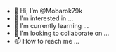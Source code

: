 - 👋 Hi, I’m @Mobarok79k
- 👀 I’m interested in ...
- 🌱 I’m currently learning ...
- 💞️ I’m looking to collaborate on ...
- 📫 How to reach me ...

<!---
Mobarok79k/Mobarok79k is a ✨ special ✨ repository because its `README.md` (this file) appears on your GitHub profile.
You can click the Preview link to take a look at your changes.
--->
